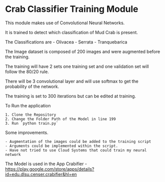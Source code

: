 # Crab Classifier Training Module

This module makes use of Convolutional Neural Networks.

It is trained to detect which classification of Mud Crab is present. 

The Classifications are 
	- Olivacea
	- Serrata
	- Tranquebarica

The Image dataset is composed of 200 images and were augmented before the training.

The training will have 2 sets one training set and one validation set will follow the 80/20 rule.

There will be 3 convolutional layer and will use softmax to get the probability of the network.

The training is set to 300 iterations but can be edited at training.

To Run the application

	1. Clone the Repository
	2. Change the Folder Path of the Model in line 199
	3. Run `python train.py`

Some improvements.

	- Augmentation of the images could be added to the training script
	- Arguments could be implemented within the script.
	- Have not tried to use Cloud Systems that could train my neural network

The Model is used in the App Crabifier
	- https://play.google.com/store/apps/details?id=edu.dlsu.censer.crabifier&hl=en

